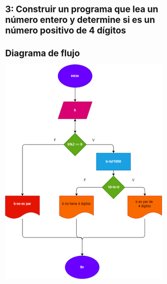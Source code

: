 # 3: Construir un programa que lea un número entero y determine si es un número positivo de 4 dígitos

# Diagrama de flujo 
![Diagrama de flujo](diagrama.png "diagrama de flujo")


